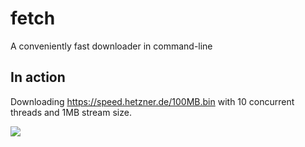 # fetch
A conveniently fast downloader in command-line

## In action

Downloading https://speed.hetzner.de/100MB.bin with 10 concurrent threads and 1MB stream size.

![](actvgifs.gif)